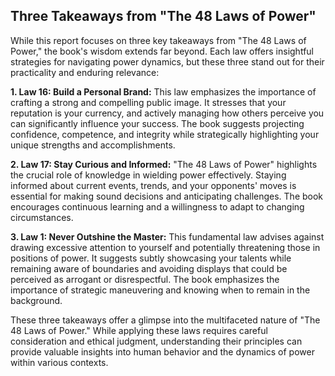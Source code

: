 ##  Three Takeaways from "The 48 Laws of Power"

While this report focuses on three key takeaways from "The 48 Laws of Power," the book's wisdom extends far beyond. Each law offers insightful strategies for navigating power dynamics, but these three stand out for their practicality and enduring relevance:

**1.  Law 16: Build a Personal Brand:** This law emphasizes the importance of crafting a strong and compelling public image. It stresses that your reputation is your currency, and actively managing how others perceive you can significantly influence your success. The book suggests projecting confidence, competence, and integrity while strategically highlighting your unique strengths and accomplishments.

**2. Law 17: Stay Curious and Informed:**  "The 48 Laws of Power" highlights the crucial role of knowledge in wielding power effectively.  Staying informed about current events, trends, and your opponents' moves is essential for making sound decisions and anticipating challenges. The book encourages continuous learning and a willingness to adapt to changing circumstances.

**3. Law 1: Never Outshine the Master:** This fundamental law advises against drawing excessive attention to yourself and potentially threatening those in positions of power. It suggests subtly showcasing your talents while remaining aware of boundaries and avoiding displays that could be perceived as arrogant or disrespectful.  The book emphasizes the importance of strategic maneuvering and knowing when to remain in the background.



These three takeaways offer a glimpse into the multifaceted nature of "The 48 Laws of Power." While applying these laws requires careful consideration and ethical judgment, understanding their principles can provide valuable insights into human behavior and the dynamics of power within various contexts.
